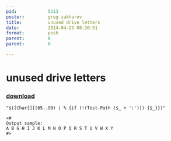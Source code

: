 ```yaml
---
pid:            5113
poster:         greg zakharov
title:          unused drive letters
date:           2014-04-23 08:30:51
format:         posh
parent:         0
parent:         0

---
```


# unused drive letters

### [download](5113.ps1)



```posh
"$([Char[]](65..90) | % {if (!(Test-Path ($_ + ':'))) {$_}})"

<#
Output sample:
A B G H I J K L M N O P Q R S T U V W X Y
#>
```
